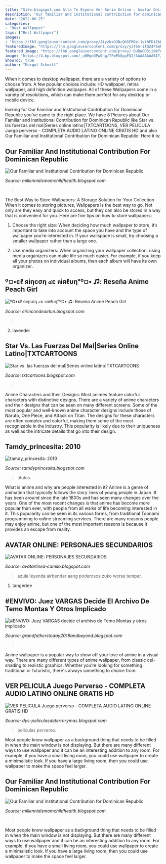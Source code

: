 ```yaml
---
title: "Site:blogspot.com Alla Te Espero Ver Serie Online - Avatar Online: Personajes Secundarios"
description: "Our familiar and institutional contribution for dominican republic"
date: "2022-06-25"
categories:
- "Best Wallpaper"
tags: ["Best Wallpaper"]
images:
- "https://lh3.googleusercontent.com/proxy/JiyzNxOJNcQb5FMOe-1vthFDi2kB3iUDUzfedF_VdaCND19VsyjfRjAWRl0D23hUgToWtor7-mipU2u51kvGI3pSBRM=w1200-h630-n-k-no-nu"
featuredImage: "https://lh4.googleusercontent.com/proxy/yiT65-ifQZ4P3eMbQNXG8zS_RvL63wZrPchcU4vScgZE6csDMaLe2rLTJvcQxKfR2-zuREIoxbwdUY_Oxn8TxQVq6KUxw0WEh73bRMqD8sd4=w1200-h630-p-k-no-nu"
featured_image: "https://lh6.googleusercontent.com/proxy/-0UBaOD3ii9m7ogiJzquYoeVkZmH8GOhORv_94ZGOFHPJkEs0efz7z6Y7CTBtnCqlb7e0mbM_3IivMxIuIygUCZ54xU=w1200-h630-n-k-no-nu"
image: "https://4.bp.blogspot.com/_uNMqdOPw0ng/TFmPb8ppFUI/AAAAAAAABIY/pQXyA-P4M6A/s1600/peach48zf.jpg"
ShowToc: true
author: "Margot Schmitt"
---
```



When it comes to desktop wallpaper, there are a variety of options to choose from. A few popular choices include: HD wallpaper, retina wallpaper, and high definition wallpaper. All of these Wallpapers come in a variety of resolutions, which can make them perfect for any desktop or mobile device. 

	

		
looking for Our Familiar and Institutional Contribution for Dominican Republic you've came to the right place. We have 8 Pictures about Our Familiar and Institutional Contribution for Dominican Republic like Star vs. las fuerzas del mal|Series online latino|TXTCARTOONS, VER PELICULA Juego perverso - COMPLETA AUDIO LATINO ONLINE GRATIS HD and also Our Familiar and Institutional Contribution for Dominican Republic. Here it is:
		
    
## Our Familiar And Institutional Contribution For Dominican Republic

<img loading=lazy src="https://lh3.googleusercontent.com/proxy/JiyzNxOJNcQb5FMOe-1vthFDi2kB3iUDUzfedF_VdaCND19VsyjfRjAWRl0D23hUgToWtor7-mipU2u51kvGI3pSBRM=w1200-h630-n-k-no-nu" onerror="this.onerror=null;this.src='https://tse1.mm.bing.net/th?id=OIP.RFEc0rVijqUMWcczjKTtogHaFj&amp;pid=15.1';" alt="Our Familiar and Institutional Contribution for Dominican Republic">

_Source: millennialsmomchildhealth.blogspot.com_

>. 

	

The Best Way to Store Wallpapers: A Storage Solution for Your Collection
When it comes to storing pictures, Wallpapers is the best way to go. Not only are they easy and quick to access, but they can also be stored in a way that is convenient for you. Here are five tips on how to store wallpapers:
1) Choose the right size: When deciding how much wallpaper to store, it’s important to take into account the space you have and the type of wallpaper you’re interested in. If your wallspace is small, try choosing a smaller wallpaper rather than a large one.

2) Use media organizers: When organizing your wallpaper collection, using media organizers can make life so much easier. For example, if you keep all your photos on individual albums, then each album will have its own organizer.

    
## º¤•εℓ яiηcση ๔ε คiяℓυη°º¤• ♫: Reseña Anime Peach Girl

<img loading=lazy src="https://4.bp.blogspot.com/_uNMqdOPw0ng/TFmPb8ppFUI/AAAAAAAABIY/pQXyA-P4M6A/s1600/peach48zf.jpg" onerror="this.onerror=null;this.src='https://tse3.mm.bing.net/th?id=OIP.MafEebuNGLMvx1GQRpAF6gAAAA&amp;pid=15.1';" alt="º¤•εℓ яiηcση ๔ε คiяℓυη°º¤• ♫: Reseña Anime Peach Girl">

_Source: elrincondeairlun.blogspot.com_

>. 

	

2. lavender 

    
## Star Vs. Las Fuerzas Del Mal|Series Online Latino|TXTCARTOONS

<img loading=lazy src="https://lh4.googleusercontent.com/proxy/yiT65-ifQZ4P3eMbQNXG8zS_RvL63wZrPchcU4vScgZE6csDMaLe2rLTJvcQxKfR2-zuREIoxbwdUY_Oxn8TxQVq6KUxw0WEh73bRMqD8sd4=w1200-h630-p-k-no-nu" onerror="this.onerror=null;this.src='https://tse3.mm.bing.net/th?id=OIP.qzh3pHhtYMESg7JSwX80yQAAAA&amp;pid=15.1';" alt="Star vs. las fuerzas del mal|Series online latino|TXTCARTOONS">

_Source: txtcartoons.blogspot.com_

>. 

	

Anime Characters and their Designs: Most animes feature colorful characters with distinctive designs.
There are a variety of anime characters and their designs that can be seen on many different screens. Some of the most popular and well-known anime character designs include those of Naruto, One Piece, and Attack on Titan. The designs for these characters are often complex and colorful, making them some of the most recognizable in the industry. This popularity is likely due to their uniqueness as well as the intricate details that go into their design.

    
## Tamdy_princesita: 2010

<img loading=lazy src="https://3.bp.blogspot.com/_YtvFbsI5hwc/S__nWJgJA2I/AAAAAAAAABo/nrVfryKsewM/s320/formatos-titulos.png" onerror="this.onerror=null;this.src='https://tse2.mm.bing.net/th?id=OIP.ULsg14sE_ncrZSdSQIoIkAAAAA&amp;pid=15.1';" alt="tamdy_princesita: 2010">

_Source: tamdyprincesita.blogspot.com_

>titulos. 

	

What is anime and why are people interested in it?
Anime is a genre of animation that typically follows the story lines of young people in Japan. It has been around since the late 1800s and has seen many changes over the years. One of the most recent changes is that anime has become more popular than ever, with people from all walks of life becoming interested in it. This popularity can be seen in its various forms, from traditional Toonami programming to online streaming services. There are many reasons people may enjoy anime, but one of the most important reasons is because it provides an escape from reality.

    
## AVATAR ONLINE: PERSONAJES SECUNDARIOS

<img loading=lazy src="http://1.bp.blogspot.com/_C0hgU1rZB64/SQPHVvQhaDI/AAAAAAAAACk/cK_B8sx2R7Y/w1200-h630-p-k-no-nu/azula.jpg" onerror="this.onerror=null;this.src='https://tse3.mm.bing.net/th?id=OIP.gUgcTIUWehZddHAAcX9j_QHaGJ&amp;pid=15.1';" alt="AVATAR ONLINE: PERSONAJES SECUNDARIOS">

_Source: avatarlinea-camilo.blogspot.com_

>azula leyenda airbender aang poderosos zuko worse temper. 

	

1. tangerine 

    
## #ENVIVO: Juez VARGAS Decide El Archivo De Temo Montas Y Otros Implicado

<img loading=lazy src="https://lh6.googleusercontent.com/proxy/-0UBaOD3ii9m7ogiJzquYoeVkZmH8GOhORv_94ZGOFHPJkEs0efz7z6Y7CTBtnCqlb7e0mbM_3IivMxIuIygUCZ54xU=w1200-h630-n-k-no-nu" onerror="this.onerror=null;this.src='https://tse1.mm.bing.net/th?id=OIP.Vjz7tbIT6M_wo7RKpBqVBQHaFj&amp;pid=15.1';" alt="#ENVIVO: Juez VARGAS decide el archivo de Temo Montas y otros implicado">

_Source: grandfatherstoday2018andbeyond.blogspot.com_

>. 

	

Anime wallpaper is a popular way to show off your love of anime in a visual way. There are many different types of anime wallpaper, from classic cel-shading to realistic graphics. Whether you're looking for something traditional or futuristic, there's always something to choice from.

    
## VER PELICULA Juego Perverso - COMPLETA AUDIO LATINO ONLINE GRATIS HD

<img loading=lazy src="https://1.bp.blogspot.com/-fDOIWYXCKA8/X4HXBAip3_I/AAAAAAAALlE/DuqwFmKh-3QrMCUXmlXCOSs3GqOj6olQgCNcBGAsYHQ/s16000/the-lie-blumhouse-700x457.jpg" onerror="this.onerror=null;this.src='https://tse1.mm.bing.net/th?id=OIP.sVNBg25pof3JcbR2oMxeSQHaDm&amp;pid=15.1';" alt="VER PELICULA Juego perverso - COMPLETA AUDIO LATINO ONLINE GRATIS HD">

_Source: dys-peliculasdeterrorymas.blogspot.com_

>peliculas perverso. 

	

Most people know wallpaper as a background thing that needs to be filled in when the main window is not displaying. But there are many different ways to use wallpaper and it can be an interesting addition to any room. For example, if you have a small living room, you could use wallpaper to create a minimalistic look. If you have a large living room, then you could use wallpaper to make the space feel larger.

    
## Our Familiar And Institutional Contribution For Dominican Republic

<img loading=lazy src="https://lh5.googleusercontent.com/proxy/2dToQbtwrirj7A_DnOmWvo1uUPEpc0Tpsj-_FIvmuQ7Kuma19cJ55A80J3ijfzxT-aVPJ1aPSi_8fvnACztSkK2rhwE=w1200-h630-n-k-no-nu" onerror="this.onerror=null;this.src='https://tse3.mm.bing.net/th?id=OIP.3L3tl8dHFnGXGUAjyah5VwHaFj&amp;pid=15.1';" alt="Our Familiar and Institutional Contribution for Dominican Republic">

_Source: millennialsmomchildhealth.blogspot.com_

>. 

	

Most people know wallpaper as a background thing that needs to be filled in when the main window is not displaying. But there are many different ways to use wallpaper and it can be an interesting addition to any room. For example, if you have a small living room, you could use wallpaper to create a minimalistic look. If you have a large living room, then you could use wallpaper to make the space feel larger.

